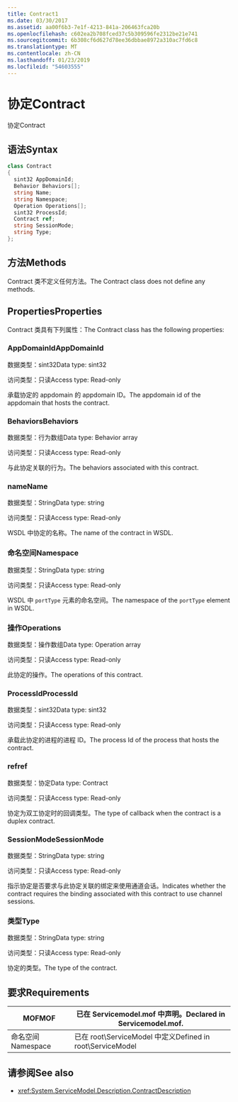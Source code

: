 ```yaml
---
title: Contract1
ms.date: 03/30/2017
ms.assetid: aa00f6b3-7e1f-4213-841a-206463fca20b
ms.openlocfilehash: c602ea2b708fced37c5b309596fe2312be21e741
ms.sourcegitcommit: 6b308cf6d627d78ee36dbbae8972a310ac7fd6c8
ms.translationtype: MT
ms.contentlocale: zh-CN
ms.lasthandoff: 01/23/2019
ms.locfileid: "54603555"
---
```

# <a name="contract"></a><span data-ttu-id="74763-102">协定</span><span class="sxs-lookup"><span data-stu-id="74763-102">Contract</span></span>
<span data-ttu-id="74763-103">协定</span><span class="sxs-lookup"><span data-stu-id="74763-103">Contract</span></span>  
  
## <a name="syntax"></a><span data-ttu-id="74763-104">语法</span><span class="sxs-lookup"><span data-stu-id="74763-104">Syntax</span></span>  
  
```csharp
class Contract  
{  
  sint32 AppDomainId;  
  Behavior Behaviors[];  
  string Name;  
  string Namespace;  
  Operation Operations[];  
  sint32 ProcessId;  
  Contract ref;  
  string SessionMode;  
  string Type;  
};  
```  
  
## <a name="methods"></a><span data-ttu-id="74763-105">方法</span><span class="sxs-lookup"><span data-stu-id="74763-105">Methods</span></span>  
 <span data-ttu-id="74763-106">Contract 类不定义任何方法。</span><span class="sxs-lookup"><span data-stu-id="74763-106">The Contract class does not define any methods.</span></span>  
  
## <a name="properties"></a><span data-ttu-id="74763-107">Properties</span><span class="sxs-lookup"><span data-stu-id="74763-107">Properties</span></span>  
 <span data-ttu-id="74763-108">Contract 类具有下列属性：</span><span class="sxs-lookup"><span data-stu-id="74763-108">The Contract class has the following properties:</span></span>  
  
### <a name="appdomainid"></a><span data-ttu-id="74763-109">AppDomainId</span><span class="sxs-lookup"><span data-stu-id="74763-109">AppDomainId</span></span>  
 <span data-ttu-id="74763-110">数据类型：sint32</span><span class="sxs-lookup"><span data-stu-id="74763-110">Data type: sint32</span></span>  
  
 <span data-ttu-id="74763-111">访问类型：只读</span><span class="sxs-lookup"><span data-stu-id="74763-111">Access type: Read-only</span></span>  
  
 <span data-ttu-id="74763-112">承载协定的 appdomain 的 appdomain ID。</span><span class="sxs-lookup"><span data-stu-id="74763-112">The appdomain id of the appdomain that hosts the contract.</span></span>  
  
### <a name="behaviors"></a><span data-ttu-id="74763-113">Behaviors</span><span class="sxs-lookup"><span data-stu-id="74763-113">Behaviors</span></span>  
 <span data-ttu-id="74763-114">数据类型：行为数组</span><span class="sxs-lookup"><span data-stu-id="74763-114">Data type: Behavior array</span></span>  
  
 <span data-ttu-id="74763-115">访问类型：只读</span><span class="sxs-lookup"><span data-stu-id="74763-115">Access type: Read-only</span></span>  
  
 <span data-ttu-id="74763-116">与此协定关联的行为。</span><span class="sxs-lookup"><span data-stu-id="74763-116">The behaviors associated with this contract.</span></span>  
  
### <a name="name"></a><span data-ttu-id="74763-117">name</span><span class="sxs-lookup"><span data-stu-id="74763-117">Name</span></span>  
 <span data-ttu-id="74763-118">数据类型：String</span><span class="sxs-lookup"><span data-stu-id="74763-118">Data type: string</span></span>  
  
 <span data-ttu-id="74763-119">访问类型：只读</span><span class="sxs-lookup"><span data-stu-id="74763-119">Access type: Read-only</span></span>  
  
 <span data-ttu-id="74763-120">WSDL 中协定的名称。</span><span class="sxs-lookup"><span data-stu-id="74763-120">The name of the contract in WSDL.</span></span>  
  
### <a name="namespace"></a><span data-ttu-id="74763-121">命名空间</span><span class="sxs-lookup"><span data-stu-id="74763-121">Namespace</span></span>  
 <span data-ttu-id="74763-122">数据类型：String</span><span class="sxs-lookup"><span data-stu-id="74763-122">Data type: string</span></span>  
  
 <span data-ttu-id="74763-123">访问类型：只读</span><span class="sxs-lookup"><span data-stu-id="74763-123">Access type: Read-only</span></span>  
  
 <span data-ttu-id="74763-124">WSDL 中 `portType` 元素的命名空间。</span><span class="sxs-lookup"><span data-stu-id="74763-124">The namespace of the `portType` element in WSDL.</span></span>  
  
### <a name="operations"></a><span data-ttu-id="74763-125">操作</span><span class="sxs-lookup"><span data-stu-id="74763-125">Operations</span></span>  
 <span data-ttu-id="74763-126">数据类型：操作数组</span><span class="sxs-lookup"><span data-stu-id="74763-126">Data type: Operation array</span></span>  
  
 <span data-ttu-id="74763-127">访问类型：只读</span><span class="sxs-lookup"><span data-stu-id="74763-127">Access type: Read-only</span></span>  
  
 <span data-ttu-id="74763-128">此协定的操作。</span><span class="sxs-lookup"><span data-stu-id="74763-128">The operations of this contract.</span></span>  
  
### <a name="processid"></a><span data-ttu-id="74763-129">ProcessId</span><span class="sxs-lookup"><span data-stu-id="74763-129">ProcessId</span></span>  
 <span data-ttu-id="74763-130">数据类型：sint32</span><span class="sxs-lookup"><span data-stu-id="74763-130">Data type: sint32</span></span>  
  
 <span data-ttu-id="74763-131">访问类型：只读</span><span class="sxs-lookup"><span data-stu-id="74763-131">Access type: Read-only</span></span>  
  
 <span data-ttu-id="74763-132">承载此协定的进程的进程 ID。</span><span class="sxs-lookup"><span data-stu-id="74763-132">The process Id of the process that hosts the contract.</span></span>  
  
### <a name="ref"></a><span data-ttu-id="74763-133">ref</span><span class="sxs-lookup"><span data-stu-id="74763-133">ref</span></span>  
 <span data-ttu-id="74763-134">数据类型：协定</span><span class="sxs-lookup"><span data-stu-id="74763-134">Data type: Contract</span></span>  
  
 <span data-ttu-id="74763-135">访问类型：只读</span><span class="sxs-lookup"><span data-stu-id="74763-135">Access type: Read-only</span></span>  
  
 <span data-ttu-id="74763-136">协定为双工协定时的回调类型。</span><span class="sxs-lookup"><span data-stu-id="74763-136">The type of callback when the contract is a duplex contract.</span></span>  
  
### <a name="sessionmode"></a><span data-ttu-id="74763-137">SessionMode</span><span class="sxs-lookup"><span data-stu-id="74763-137">SessionMode</span></span>  
 <span data-ttu-id="74763-138">数据类型：String</span><span class="sxs-lookup"><span data-stu-id="74763-138">Data type: string</span></span>  
  
 <span data-ttu-id="74763-139">访问类型：只读</span><span class="sxs-lookup"><span data-stu-id="74763-139">Access type: Read-only</span></span>  
  
 <span data-ttu-id="74763-140">指示协定是否要求与此协定关联的绑定来使用通道会话。</span><span class="sxs-lookup"><span data-stu-id="74763-140">Indicates whether the contract requires the binding associated with this contract to use channel sessions.</span></span>  
  
### <a name="type"></a><span data-ttu-id="74763-141">类型</span><span class="sxs-lookup"><span data-stu-id="74763-141">Type</span></span>  
 <span data-ttu-id="74763-142">数据类型：String</span><span class="sxs-lookup"><span data-stu-id="74763-142">Data type: string</span></span>  
  
 <span data-ttu-id="74763-143">访问类型：只读</span><span class="sxs-lookup"><span data-stu-id="74763-143">Access type: Read-only</span></span>  
  
 <span data-ttu-id="74763-144">协定的类型。</span><span class="sxs-lookup"><span data-stu-id="74763-144">The type of the contract.</span></span>  
  
## <a name="requirements"></a><span data-ttu-id="74763-145">要求</span><span class="sxs-lookup"><span data-stu-id="74763-145">Requirements</span></span>  
  
|<span data-ttu-id="74763-146">MOF</span><span class="sxs-lookup"><span data-stu-id="74763-146">MOF</span></span>|<span data-ttu-id="74763-147">已在 Servicemodel.mof 中声明。</span><span class="sxs-lookup"><span data-stu-id="74763-147">Declared in Servicemodel.mof.</span></span>|  
|---------|-----------------------------------|  
|<span data-ttu-id="74763-148">命名空间</span><span class="sxs-lookup"><span data-stu-id="74763-148">Namespace</span></span>|<span data-ttu-id="74763-149">已在 root\ServiceModel 中定义</span><span class="sxs-lookup"><span data-stu-id="74763-149">Defined in root\ServiceModel</span></span>|  
  
## <a name="see-also"></a><span data-ttu-id="74763-150">请参阅</span><span class="sxs-lookup"><span data-stu-id="74763-150">See also</span></span>
- <xref:System.ServiceModel.Description.ContractDescription>
